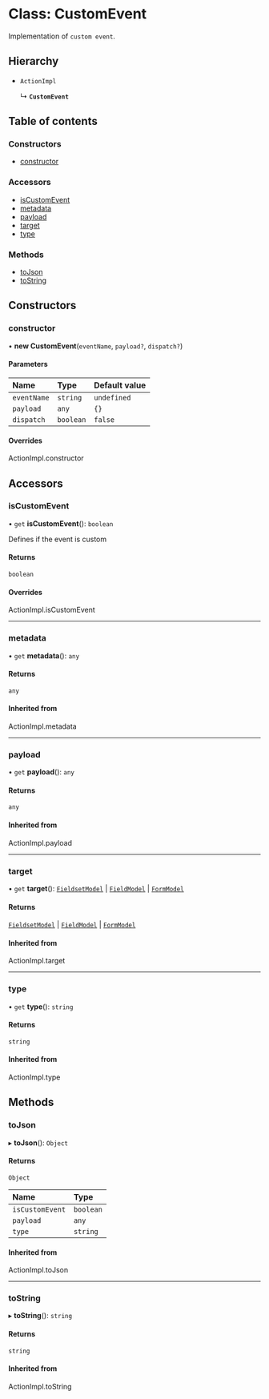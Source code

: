 # Class: CustomEvent

Implementation of `custom event`.

## Hierarchy

- `ActionImpl`

  ↳ **`CustomEvent`**

## Table of contents

### Constructors

- [constructor](CustomEvent.md#constructor)

### Accessors

- [isCustomEvent](CustomEvent.md#iscustomevent)
- [metadata](CustomEvent.md#metadata)
- [payload](CustomEvent.md#payload)
- [target](CustomEvent.md#target)
- [type](CustomEvent.md#type)

### Methods

- [toJson](CustomEvent.md#tojson)
- [toString](CustomEvent.md#tostring)

## Constructors

### constructor

• **new CustomEvent**(`eventName`, `payload?`, `dispatch?`)

#### Parameters

| Name | Type | Default value |
| :------ | :------ | :------ |
| `eventName` | `string` | `undefined` |
| `payload` | `any` | `{}` |
| `dispatch` | `boolean` | `false` |

#### Overrides

ActionImpl.constructor

## Accessors

### isCustomEvent

• `get` **isCustomEvent**(): `boolean`

Defines if the event is custom

#### Returns

`boolean`

#### Overrides

ActionImpl.isCustomEvent

___

### metadata

• `get` **metadata**(): `any`

#### Returns

`any`

#### Inherited from

ActionImpl.metadata

___

### payload

• `get` **payload**(): `any`

#### Returns

`any`

#### Inherited from

ActionImpl.payload

___

### target

• `get` **target**(): [`FieldsetModel`](../interfaces/FieldsetModel.md) \| [`FieldModel`](../interfaces/FieldModel.md) \| [`FormModel`](../interfaces/FormModel.md)

#### Returns

[`FieldsetModel`](../interfaces/FieldsetModel.md) \| [`FieldModel`](../interfaces/FieldModel.md) \| [`FormModel`](../interfaces/FormModel.md)

#### Inherited from

ActionImpl.target

___

### type

• `get` **type**(): `string`

#### Returns

`string`

#### Inherited from

ActionImpl.type

## Methods

### toJson

▸ **toJson**(): `Object`

#### Returns

`Object`

| Name | Type |
| :------ | :------ |
| `isCustomEvent` | `boolean` |
| `payload` | `any` |
| `type` | `string` |

#### Inherited from

ActionImpl.toJson

___

### toString

▸ **toString**(): `string`

#### Returns

`string`

#### Inherited from

ActionImpl.toString
